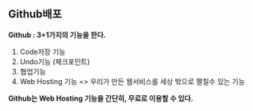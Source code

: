 ## Github배포

**Github : 3+1가지의 기능을 한다.**
1. Code저장 기능
2. Undo기능 (체크포인트)
3. 협업기능
4. Web Hosting 기능 => 우리가 만든 웹서비스를 세상 밖으로 펼칠수 있는 기능

**Github는 Web Hosting 기능을 간단히, 무료로 이용할 수 있다.**
